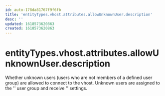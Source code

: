 ```yaml
---
id: auto-178da81767f9f6fb
title: 'entityTypes.vhost.attributes.allowUnknownUser.description'
desc: ''
updated: 1618573620863
created: 1618573620863
---
```

# entityTypes.vhost.attributes.allowUnknownUser.description

Whether unknown users (users who are not members of a defined user group) are allowed to connect to the vhost. Unknown users are assigned to the &#39;&#39; user group and receive &#39;&#39; settings.